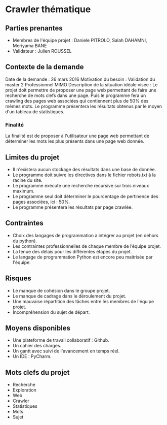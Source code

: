 # Crawler thématique

## Parties prenantes

* Membres de l'équipe projet : Daniele PITROLO, Salah DAHAMNI, Meriyama BANE
* Validateur : Julien ROUSSEL

## Contexte de la demande

Date de la demande : 26 mars 2016
Motivation du besoin : Validation du master 2 Professionnel MIMO
Description de la situation idéale visée : Le projet doit permettre de proposer une page web permettant de faire une recherche de mots clefs dans une page. Puis le programme fera un crawling des pages web associées qui contiennent plus de 50% des mêmes mots. Le programme présentera les résultats obtenus par le moyen d'un tableau de statistiques.

### Finalité

La finalité est de proposer à l'utilisateur une page web permettant de déterminer les mots les plus présents dans une page web donnée.


## Limites du projet

* Il n'existera aucun stockage des résultats dans une base de donnée.
* Le programme doit suivre les directives dans le fichier robots.txt à la racine du site.
* Le programme exécute une recherche recursive sur trois niveaux maximum.
* Le programme seul doit déterminer le pourcentage de pertinence des pages associées, ici : 50%.
* Le programme présentera les résultats par page crawlée.

## Contraintes

* Choix des langages de programmation à intégrer au projet (en dehors du python).
* Les contraintes professionnelles de chaque membre de l’équipe projet.    
* La tenue des délais pour les différentes étapes du projet.
* Le langage de programmation Python est encore peu maitrisée par l'équipe.


## Risques

* Le manque de cohésion dans le groupe projet.
* Le manque de cadrage dans le déroulement du projet.
* Une mauvaise répartition des tâches entre les membres de l'équipe projet.
* Incompréhension du sujet de départ.   

## Moyens disponibles

* Une plateforme de travail collaboratif : Github.
* Un cahier des charges.
* Un gantt avec suivi de l'avancement en temps réel.
* Un IDE : PyCharm.    

## Mots clefs du projet

* Recherche
* Exploration
* Web
* Crawler
* Statistiques
* Mots
* Sujet
